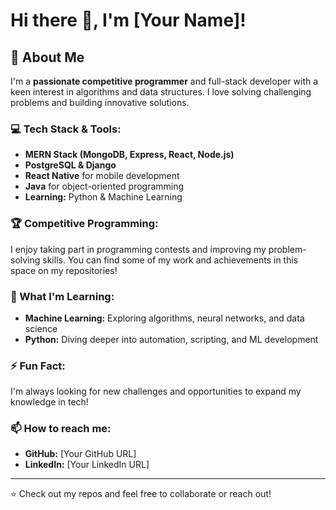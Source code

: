 # Hi there 👋, I'm [Your Name]!

## 🚀 About Me
I'm a **passionate competitive programmer** and full-stack developer with a keen interest in algorithms and data structures. I love solving challenging problems and building innovative solutions.  

### 💻 Tech Stack & Tools:
- **MERN Stack (MongoDB, Express, React, Node.js)**
- **PostgreSQL & Django**
- **React Native** for mobile development
- **Java** for object-oriented programming
- **Learning:** Python & Machine Learning

### 🏆 Competitive Programming:
I enjoy taking part in programming contests and improving my problem-solving skills. You can find some of my work and achievements in this space on my repositories!

### 🌱 What I'm Learning:
- **Machine Learning:** Exploring algorithms, neural networks, and data science
- **Python:** Diving deeper into automation, scripting, and ML development

### ⚡ Fun Fact:
I'm always looking for new challenges and opportunities to expand my knowledge in tech!

### 📫 How to reach me:
- **GitHub:** [Your GitHub URL]
- **LinkedIn:** [Your LinkedIn URL]

---

⭐️ Check out my repos and feel free to collaborate or reach out!
